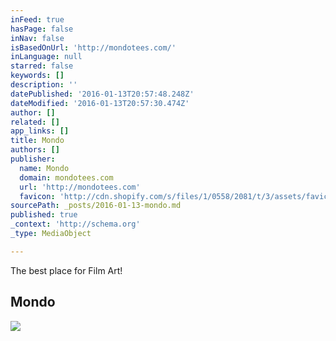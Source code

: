 ```yaml
---
inFeed: true
hasPage: false
inNav: false
isBasedOnUrl: 'http://mondotees.com/'
inLanguage: null
starred: false
keywords: []
description: ''
datePublished: '2016-01-13T20:57:48.248Z'
dateModified: '2016-01-13T20:57:30.474Z'
author: []
related: []
app_links: []
title: Mondo
authors: []
publisher:
  name: Mondo
  domain: mondotees.com
  url: 'http://mondotees.com'
  favicon: 'http://cdn.shopify.com/s/files/1/0558/2081/t/3/assets/favicon.png?4978972227714561072'
sourcePath: _posts/2016-01-13-mondo.md
published: true
_context: 'http://schema.org'
_type: MediaObject

---
```

The best place for Film Art!

<article style=""><h1>Mondo</h1><p></p><img src="http://cdn.shopify.com/s/files/1/0558/2081/files/Stan_Vince_Creature_square_grande.jpg?7681022180565987600" /></article>